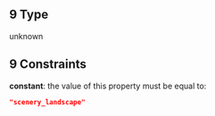 ## 9 Type

unknown

## 9 Constraints

**constant**: the value of this property must be equal to:

```json
"scenery_landscape"
```

